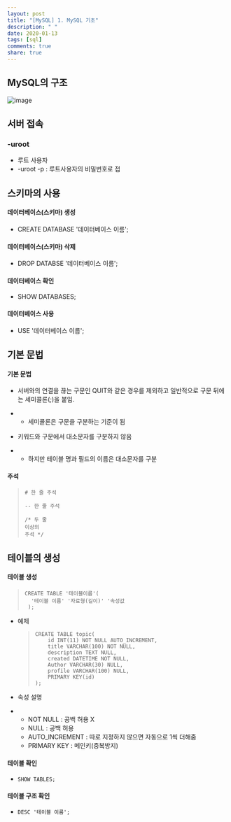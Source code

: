 ```yaml
---
layout: post
title: "[MySQL] 1. MySQL 기초"
description: " "
date: 2020-01-13
tags: [sql]
comments: true
share: true
---
```


## MySQL의 구조

![image](https://github.com/colinch4/colinch4.github.io/blob/master/_posts/2020/MySQL/images/MySQL구조.png?raw=true)



## 서버 접속

### -uroot

- 루트 사용자
- -uroot -p : 루트사용자의 비밀번호로 접



## 스키마의 사용

#### 데이터베이스(스키마) 생성

- CREATE DATABASE '데이터베이스 이름';

 

#### 데이터베이스(스키마) 삭제

- DROP DATABSE '데이터베이스 이름';

 

#### 데이터베이스 확인

- SHOW DATABASES;

 

#### 데이터베이스 사용

- USE '데이터베이스 이름';



## 기본 문법

#### 기본 문법

- 서버와의 연결을 끊는 구문인 QUIT와 같은 경우를 제외하고 일반적으로 구문 뒤에는 세미콜론(;)을 붙임.

- - 세미콜론은 구문을 구분하는 기준이 됨

- 키워드와 구문에서 대소문자를 구분하지 않음

- - 하지만 테이블 명과 필드의 이름은 대소문자를 구분

 

#### 주석

> ```mysql
> # 한 줄 주석
> 
> -- 한 줄 주석
> 
> /* 두 줄
> 이상의
> 주석 */
> ```



## 테이블의 생성

#### 테이블 생성

> ```mysql
> CREATE TABLE '테이블이름'(
> 	'테이블 이름' '자료형(길이)' '속성값
>  );
> ```

- 예제

  > ```mysql
  > CREATE TABLE topic(
  >     id INT(11) NOT NULL AUTO_INCREMENT,
  >     title VARCHAR(100) NOT NULL,
  >     description TEXT NULL,
  >     created DATETIME NOT NULL,
  >     Author VARCHAR(30) NULL,
  >     profile VARCHAR(100) NULL,
  >     PRIMARY KEY(id)
  > );
  > ```

- 속성 설명

- - NOT NULL : 공백 허용 X
  - NULL : 공백 허용
  - AUTO_INCREMENT : 따로 지정하지 않으면 자동으로 1씩 더해줌
  - PRIMARY KEY : 메인키(중복방지)

 

#### 테이블 확인

- `SHOW TABLES;`

 

#### 테이블 구조 확인

- `DESC '테이블 이름';`